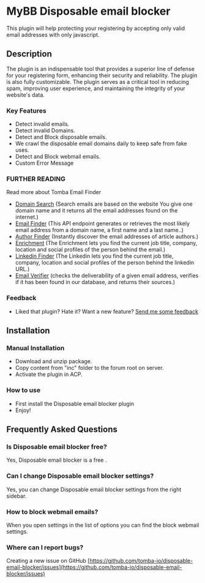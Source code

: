# MyBB Disposable email blocker

This plugin will help protecting your registering by accepting only valid email addresses with only javascript.

## Description

The plugin is an indispensable tool that provides a superior line of defense for your registering form, enhancing their security and reliability.
The plugin is also fully customizable.
The plugin serves as a critical tool in reducing spam, improving user experience, and maintaining the integrity of your website's data.

### Key Features

- Detect invalid emails.
- Detect invalid Domains.
- Detect and Block disposable emails.
- We crawl the disposable email domains daily to keep safe from fake uses.
- Detect and Block webmail emails.
- Custom Error Message

### FURTHER READING

Read more about Tomba Email Finder

- [Domain Search](https://tomba.io/domain-search) (Search emails are based on the website You give one domain name and it returns all the email addresses found on the internet.)
- [Email Finder](https://tomba.io/email-finder) (This API endpoint generates or retrieves the most likely email address from a domain name, a first name and a last name..)
- [Author Finder](https://tomba.io/author-finder) (Instantly discover the email addresses of article authors.)
- [Enrichment](https://tomba.io/author-finder) (The Enrichment lets you find the current job title, company, location and social profiles of the person behind the email.)
- [Linkedin Finder](https://tomba.io/author-finder) (The Linkedin lets you find the current job title, company, location and social profiles of the person behind the linkedin URL.)
- [Email Verifier](https://tomba.io/email-verifier) (checks the deliverability of a given email address, verifies if it has been found in our database, and returns their sources.)

### Feedback

- Liked that plugin? Hate it? Want a new feature? [Send me some feedback](mailto:support@tomba.io "Send feedback")

## Installation

### Manual Installation

- Download and unzip package.
- Copy content from "inc" folder to the forum root on server.
- Activate the plugin in ACP.

### How to use

- First install the Disposable email blocker plugin
- Enjoy!

## Frequently Asked Questions

### Is Disposable email blocker free?

Yes, Disposable email blocker is a free .

### Can I change Disposable email blocker settings?

Yes, you can change Disposable email blocker settings from the right sidebar.

### How to block webmail emails?

When you open settings in the list of options you can find the block webmail settings.

### Where can I report bugs?

Creating a new issue on GitHub [https://github.com/tomba-io/disposable-email-blocker/issues](https://github.com/tomba-io/disposable-email-blocker/issues)
